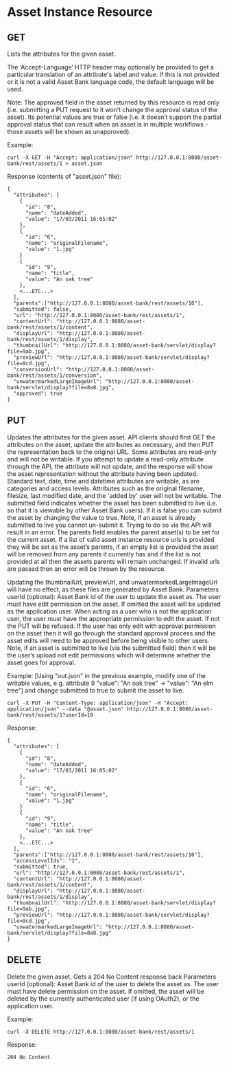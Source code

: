 # Asset Instance Resource
## GET
Lists the attributes for the given asset.

The ‘Accept-Language’ HTTP header may optionally be provided to get a particular translation of an attribute's label and value. If this is not provided or it is not a valid Asset Bank language code, the default language will be used.

Note: The approved field in the asset returned by this resource is read only (i.e. submitting a PUT request to it won’t change the approval status of the asset). Its potential values are true or false (i.e. it doesn’t support the partial approval status that can result when an asset is in multiple workflows - those assets will be shown as unapproved).

Example:
```
curl -X GET -H "Accept: application/json" http://127.0.0.1:8080/asset-bank/rest/assets/1 > asset.json
```

Response (contents of "asset.json" file):
```
{
  "attributes": [
    {
      "id": "8",
      "name": "dateAdded",
      "value": "17/03/2011 16:05:02"
    },
    {
      "id": "6",
      "name": "originalFilename",
      "value": "1.jpg"
    }
    {
      "id": "9",
      "name": "title",
      "value": "An oak tree"
    },
    <...ETC...>
  ],
  "parents":["http://127.0.0.1:8080/asset-bank/rest/assets/10"],
  "submitted": false,
  "url": "http://127.0.0.1:8080/asset-bank/rest/assets/1",
  "contentUrl": "http://127.0.0.1:8080/asset-bank/rest/assets/1/content",
  "displayUrl": "http://127.0.0.1:8080/asset-bank/rest/assets/1/display",
  "thumbnailUrl": "http://127.0.0.1:8080/asset-bank/servlet/display?file=9ab.jpg",
  "previewUrl": "http://127.0.0.1:8080/asset-bank/servlet/display?file=9cd.jpg",
  "conversionUrl": "http://127.0.0.1:8080/asset-bank/rest/assets/1/conversion",
  "unwatermarkedLargeImageUrl": "http://127.0.0.1:8080/asset-bank/servlet/display?file=8a8.jpg",
  "approved": true
}
```


## PUT
Updates the attributes for the given asset.  API clients should first GET the attributes on the asset, update the attributes as necessary, and then PUT the representation back to the original URL.
Some attributes are read-only and will not be writable.  If you attempt to update a read-only attribute through the API, the attribute will not update, and the response will show the asset representation without the attribute having been updated.  Standard text, date, time and datetime attributes are writable, as are categories and access levels.  Attributes such as the original filename, filesize, last modified date, and the 'added by' user will not be writable.
The submitted field indicates whether the asset has been submitted to live (i.e. so that it is viewable by other Asset Bank users). If it is false you can submit the asset by changing the value to true. Note, if an asset is already submitted to live you cannot un-submit it. Trying to do so via the API will result in an error.
The parents field enables the parent asset(s) to be set for the current asset. If a list of valid asset instance resource urls is provided they will be set as the asset’s parents, if an empty list is provided the asset will be removed from any parents it currently has and if the list is not provided at all then the assets parents will remain unchanged. If invalid urls are passed then an error will be thrown by the resource.

Updating the thumbnailUrl, previewUrl, and unwatermarkedLargeImageUrl will have no effect, as these files are generated by Asset Bank.
Parameters
userId (optional): Asset Bank id of the user to update the asset as. The user must have edit permission on the asset. If omitted the asset will be updated as the application user.
When acting as a user who is not the application user, the user must have the appropriate permission to edit the asset. If not the PUT will be refused. If the user has only edit with approval permission on the asset then it will go through the standard approval process and the asset edits will need to be approved before being visible to other users.
Note, if an asset is submitted to live (via the submitted field) then it will be the user’s upload not edit permissions which will determine whether the asset goes for approval.

Example:
[Using "out.json" in the previous example, modify one of the writable values, e.g. attribute 9 "value": "An oak tree" -> "value": "An elm tree"] and change submitted to true to submit the asset to live.

```
curl -X PUT -H "Content-Type: application/json" -H "Accept: application/json" --data "@asset.json" http://127.0.0.1:8080/asset-bank/rest/assets/1?userId=10
```


Response:
```
{
  "attributes": [
    {
      "id": "8",
      "name": "dateAdded",
      "value": "17/03/2011 16:05:02"
    },
    {
      "id": "6",
      "name": "originalFilename",
      "value": "1.jpg"
    }
    {
      "id": "9",
      "name": "title",
      "value": "An oak tree"
    },
    <...ETC...>
  ],
  "parents":["http://127.0.0.1:8080/asset-bank/rest/assets/10"],
  "accessLevelIds": "1",
  "submitted": true,
  "url": "http://127.0.0.1:8080/asset-bank/rest/assets/1",
  "contentUrl": "http://127.0.0.1:8080/asset-bank/rest/assets/1/content",
  "displayUrl": "http://127.0.0.1:8080/asset-bank/rest/assets/1/display",
  "thumbnailUrl": "http://127.0.0.1:8080/asset-bank/servlet/display?file=9ab.jpg",
  "previewUrl": "http://127.0.0.1:8080/asset-bank/servlet/display?file=9cd.jpg",
  "unwatermarkedLargeImageUrl": "http://127.0.0.1:8080/asset-bank/servlet/display?file=8a8.jpg"
}
```

## DELETE
Delete the given asset. Gets a 204 No Content response back
Parameters
userId (optional): Asset Bank id of the user to delete the asset as. The user must have delete permission on the asset. If omitted, the asset will be deleted by the currently authenticated user (if using OAuth2), or the application user.

Example:
```
curl -X DELETE http://127.0.0.1:8080/asset-bank/rest/assets/1
```

Response:  
```
204 No Content
```
